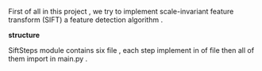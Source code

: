 First of all in this project , we try to implement scale-invariant feature transform (SIFT) a feature detection algorithm .

**structure**

SiftSteps module contains six file , each step implement in of file then all of them import in main.py .



